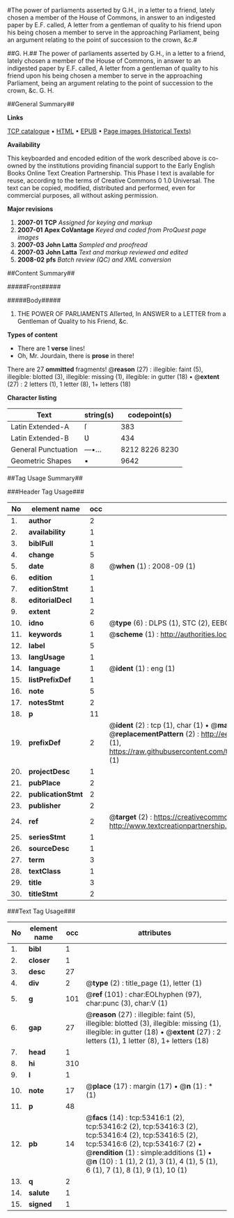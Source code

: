 #The power of parliaments asserted by G.H., in a letter to a friend, lately chosen a member of the House of Commons, in answer to an indigested paper by E.F. called, A letter from a gentleman of quality to his friend upon his being chosen a member to serve in the approaching Parliament, being an argument relating to the point of succession to the crown, &c.#

##G. H.##
The power of parliaments asserted by G.H., in a letter to a friend, lately chosen a member of the House of Commons, in answer to an indigested paper by E.F. called, A letter from a gentleman of quality to his friend upon his being chosen a member to serve in the approaching Parliament, being an argument relating to the point of succession to the crown, &c.
G. H.

##General Summary##

**Links**

[TCP catalogue](http://www.ota.ox.ac.uk/tcp/)  • 
[HTML](http://tei.it.ox.ac.uk/tcp/Texts-HTML/free/A44/A44972.html)  • 
[EPUB](http://tei.it.ox.ac.uk/tcp/Texts-EPUB/free/A44/A44972.epub) • 
[Page images (Historical Texts)](https://data.historicaltexts.jisc.ac.uk/view?pubId=eebo-12068136e&pageId=eebo-12068136e-53416-1)

**Availability**

This keyboarded and encoded edition of the
	       work described above is co-owned by the institutions
	       providing financial support to the Early English Books
	       Online Text Creation Partnership. This Phase I text is
	       available for reuse, according to the terms of Creative
	       Commons 0 1.0 Universal. The text can be copied,
	       modified, distributed and performed, even for
	       commercial purposes, all without asking permission.

**Major revisions**

1. __2007-01__ __TCP__ *Assigned for keying and markup*
1. __2007-01__ __Apex CoVantage__ *Keyed and coded from ProQuest page images*
1. __2007-03__ __John Latta__ *Sampled and proofread*
1. __2007-03__ __John Latta__ *Text and markup reviewed and edited*
1. __2008-02__ __pfs__ *Batch review (QC) and XML conversion*

##Content Summary##

#####Front#####

#####Body#####

1. THE POWER OF PARLIAMENTS Aſſerted, In ANSWER to a LETTER from a Gentleman of Quality to his Friend, &c.

**Types of content**

  * There are 1 **verse** lines!
  * Oh, Mr. Jourdain, there is **prose** in there!

There are 27 **ommitted** fragments! 
 @__reason__ (27) : illegible: faint (5), illegible: blotted (3), illegible: missing (1), illegible: in gutter (18)  •  @__extent__ (27) : 2 letters (1), 1 letter (8), 1+ letters (18)

**Character listing**


|Text|string(s)|codepoint(s)|
|---|---|---|
|Latin Extended-A|ſ|383|
|Latin Extended-B|Ʋ|434|
|General Punctuation|—•…|8212 8226 8230|
|Geometric Shapes|▪|9642|

##Tag Usage Summary##

###Header Tag Usage###

|No|element name|occ|attributes|
|---|---|---|---|
|1.|__author__|2||
|2.|__availability__|1||
|3.|__biblFull__|1||
|4.|__change__|5||
|5.|__date__|8| @__when__ (1) : 2008-09 (1)|
|6.|__edition__|1||
|7.|__editionStmt__|1||
|8.|__editorialDecl__|1||
|9.|__extent__|2||
|10.|__idno__|6| @__type__ (6) : DLPS (1), STC (2), EEBO-CITATION (1), OCLC (1), VID (1)|
|11.|__keywords__|1| @__scheme__ (1) : http://authorities.loc.gov/ (1)|
|12.|__label__|5||
|13.|__langUsage__|1||
|14.|__language__|1| @__ident__ (1) : eng (1)|
|15.|__listPrefixDef__|1||
|16.|__note__|5||
|17.|__notesStmt__|2||
|18.|__p__|11||
|19.|__prefixDef__|2| @__ident__ (2) : tcp (1), char (1)  •  @__matchPattern__ (2) : ([0-9\-]+):([0-9IVX]+) (1), (.+) (1)  •  @__replacementPattern__ (2) : http://eebo.chadwyck.com/downloadtiff?vid=$1&page=$2 (1), https://raw.githubusercontent.com/textcreationpartnership/Texts/master/tcpchars.xml#$1 (1)|
|20.|__projectDesc__|1||
|21.|__pubPlace__|2||
|22.|__publicationStmt__|2||
|23.|__publisher__|2||
|24.|__ref__|2| @__target__ (2) : https://creativecommons.org/publicdomain/zero/1.0/ (1), http://www.textcreationpartnership.org/docs/. (1)|
|25.|__seriesStmt__|1||
|26.|__sourceDesc__|1||
|27.|__term__|3||
|28.|__textClass__|1||
|29.|__title__|3||
|30.|__titleStmt__|2||


###Text Tag Usage###

|No|element name|occ|attributes|
|---|---|---|---|
|1.|__bibl__|1||
|2.|__closer__|1||
|3.|__desc__|27||
|4.|__div__|2| @__type__ (2) : title_page (1), letter (1)|
|5.|__g__|101| @__ref__ (101) : char:EOLhyphen (97), char:punc (3), char:V (1)|
|6.|__gap__|27| @__reason__ (27) : illegible: faint (5), illegible: blotted (3), illegible: missing (1), illegible: in gutter (18)  •  @__extent__ (27) : 2 letters (1), 1 letter (8), 1+ letters (18)|
|7.|__head__|1||
|8.|__hi__|310||
|9.|__l__|1||
|10.|__note__|17| @__place__ (17) : margin (17)  •  @__n__ (1) : * (1)|
|11.|__p__|48||
|12.|__pb__|14| @__facs__ (14) : tcp:53416:1 (2), tcp:53416:2 (2), tcp:53416:3 (2), tcp:53416:4 (2), tcp:53416:5 (2), tcp:53416:6 (2), tcp:53416:7 (2)  •  @__rendition__ (1) : simple:additions (1)  •  @__n__ (10) : 1 (1), 2 (1), 3 (1), 4 (1), 5 (1), 6 (1), 7 (1), 8 (1), 9 (1), 10 (1)|
|13.|__q__|2||
|14.|__salute__|1||
|15.|__signed__|1||
